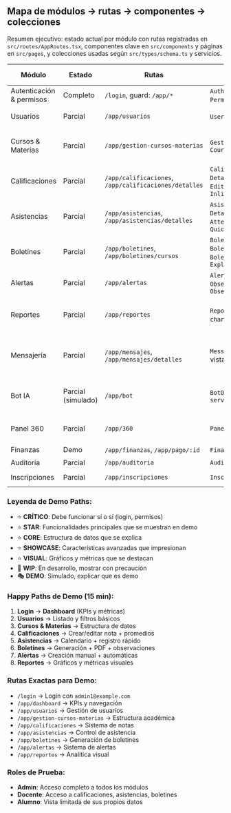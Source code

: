 ## Mapa de módulos → rutas → componentes → colecciones

Resumen ejecutivo: estado actual por módulo con rutas registradas en `src/routes/AppRoutes.tsx`, componentes clave en `src/components` y páginas en `src/pages`, y colecciones usadas según `src/types/schema.ts` y servicios.

| Módulo | Estado | Rutas | Componentes principales | Colecciones Firestore | Demo Path |
|---|---|---|---|---|---|
| Autenticación & permisos | Completo | `/login`, guard: `/app/*` | `AuthContext`, `PrivateRoute`, `PermissionRoute`, `usePermission` | `users` | ⭐ **CRÍTICO** |
| Usuarios | Parcial | `/app/usuarios` | `UserModal`, `data-table`, `Usuarios.tsx` | `users` | ⭐ **SHOWCASE** |
| Cursos & Materias | Parcial | `/app/gestion-cursos-materias` | `GestionCursos&Materias.tsx`, `CourseCard.tsx` | `courses`, `subjects`, `teachers`, `students` | ⭐ **CORE** |
| Calificaciones | Parcial | `/app/calificaciones`, `/app/calificaciones/detalles` | `Calificaciones.tsx`, `DetallesCalificaciones.tsx`, `EditCalificaciones.tsx`, `InlineGradeForm.tsx` | `calificaciones`, `students`, `subjects` | ⭐ **STAR** |
| Asistencias | Parcial | `/app/asistencias`, `/app/asistencias/detalles` | `Asistencias.tsx`, `DetalleAsistencia.tsx`, `AttendanceCalendar.tsx`, `QuickAttendanceRegister.tsx` | `attendances`, `students`, `subjects`, `courses` | ⭐ **STAR** |
| Boletines | Parcial | `/app/boletines`, `/app/boletines/cursos` | `Boletin.tsx`, `BoletinesCurso.tsx`, `BoletinComponent.tsx`, `BoletinView.tsx`, `ExplicacionBoletinOverview.tsx` | `students`, `courses`, `calificaciones` | ⭐ **STAR** |
| Alertas | Parcial | `/app/alertas` | `Alertas.tsx`, `CreateAlertModal.tsx`, `ObservacionesAutomaticasPanel.tsx`, `ObservacionAutomatica.tsx` | `alerts`, `students`, `courses` | ⭐ **SHOWCASE** |
| Reportes | Parcial | `/app/reportes` | `ReportesInteligentesOverview.tsx`, `charts/*`, `StatCards.tsx` | Lecturas agregadas (múltiples colecciones) | ⭐ **VISUAL** |
| Mensajería | Parcial | `/app/mensajes`, `/app/mensajes/detalles` | `MessagingModule.tsx`, `messaging/*` vistas, `DetallesMuro.tsx` | `messages`, `conversations`, `announcements`, `notifications` (via Functions) | 🔄 **WIP** |
| Bot IA | Parcial (simulado) | `/app/bot` | `BotOverview.tsx`, `services/botService.ts` | Sin acceso real a datos; genera métricas simuladas | 🎭 **DEMO** |
| Panel 360 | Parcial | `/app/360` | `Panel360.tsx` | Agregaciones en UI (múltiples colecciones) | 🔄 **WIP** |
| Finanzas | Demo | `/app/finanzas`, `/app/pago/:id` | `Finanzas.tsx`, `PagoSimulado.tsx` | N/A (simulado) | 🎭 **DEMO** |
| Auditoría | Parcial | `/app/auditoria` | `Auditoria.tsx` | `auditLogs` | 🔄 **WIP** |
| Inscripciones | Parcial | `/app/inscripciones` | `InscripcionesOverview.tsx` | `students`, `courses` | 🔄 **WIP** |

### Leyenda de Demo Paths:
- ⭐ **CRÍTICO**: Debe funcionar sí o sí (login, permisos)
- ⭐ **STAR**: Funcionalidades principales que se muestran en demo
- ⭐ **CORE**: Estructura de datos que se explica
- ⭐ **SHOWCASE**: Características avanzadas que impresionan
- ⭐ **VISUAL**: Gráficos y métricas que se destacan
- 🔄 **WIP**: En desarrollo, mostrar con precaución
- 🎭 **DEMO**: Simulado, explicar que es demo

### Happy Paths de Demo (15 min):
1. **Login** → **Dashboard** (KPIs y métricas)
2. **Usuarios** → Listado y filtros básicos
3. **Cursos & Materias** → Estructura de datos
4. **Calificaciones** → Crear/editar nota + promedios
5. **Asistencias** → Calendario + registro rápido
6. **Boletines** → Generación + PDF + observaciones
7. **Alertas** → Creación manual + automáticas
8. **Reportes** → Gráficos y métricas visuales

### Rutas Exactas para Demo:
- `/login` → Login con `admin1@example.com`
- `/app/dashboard` → KPIs y navegación
- `/app/usuarios` → Gestión de usuarios
- `/app/gestion-cursos-materias` → Estructura académica
- `/app/calificaciones` → Sistema de notas
- `/app/asistencias` → Control de asistencia
- `/app/boletines` → Generación de boletines
- `/app/alertas` → Sistema de alertas
- `/app/reportes` → Analítica visual

### Roles de Prueba:
- **Admin**: Acceso completo a todos los módulos
- **Docente**: Acceso a calificaciones, asistencias, boletines
- **Alumno**: Vista limitada de sus propios datos


